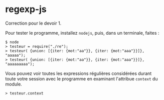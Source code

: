 regexp-js
=========

Correction pour le devoir 1.

Pour tester le programme, installez `nodejs`, puis, dans un terminale, faites :

    $ node
    > testeur = require("./re");
    > testeur( {union: [{iter: {mot:"aa"}}, {iter: {mot:"aaa"}}]}, "aaaaa");
    > testeur( {union: [{iter: {mot:"aa"}}, {iter: {mot:"aaa"}}]}, "aaaaaaaaa");
Vous pouvez voir toutes les expressions régulières considérées durant toute
votre session avec le programme en examinant l'attribue `context` du module.

    > testeur.context


